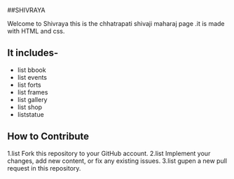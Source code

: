 ##SHIVRAYA


Welcome to Shivraya
this is the chhatrapati shivaji maharaj page .it is made with HTML and css.
## It includes-
- list bbook
- list events
- list forts
- list frames
- list gallery
- list shop
- liststatue

## How to Contribute
1.list Fork this repository to your GitHub account.
2.list Implement your changes, add new content, or fix any existing issues.
3.list gupen a new pull request in this repository.